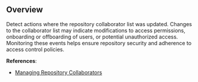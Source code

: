 ## Overview

Detect actions where the repository collaborator list was updated. Changes to the collaborator list may indicate modifications to access permissions, onboarding or offboarding of users, or potential unauthorized access. Monitoring these events helps ensure repository security and adherence to access control policies.

**References**:
- [Managing Repository Collaborators](https://docs.github.com/en/repositories/managing-your-repositorys-settings-and-features/managing-repository-settings/managing-repository-collaborators)

